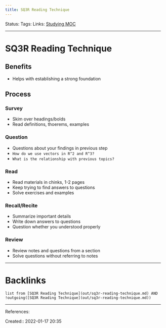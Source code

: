 ```yaml
---
title: SQ3R Reading Technique
---
```

Status: 
Tags: 
Links: [Studying MOC](out/studying-moc.md)
___
# SQ3R Reading Technique
## Benefits
- Helps with establishing a strong foundation
## Process
### Survey
- Skim over headings/bolds
- Read definitions, thoerems, examples
### Question
- Questions about your findings in previous step
- `How do we use vectors in R^2 and R^3?`
- `What is the relationship with previous topics?`
### Read
- Read materials in chinks, 1-2 pages
- Keep trying to find answers to questions
- Solve exercises and examples
### Recall/Recite
- Summarize important details
- Write down answers to questions
- Question whether you understood properly
### Review
- Review notes and questions from a section
- Solve questions without referring to notes
___
# Backlinks
```dataview
list from [SQ3R Reading Technique](out/sq3r-reading-technique.md) AND !outgoing([SQ3R Reading Technique](out/sq3r-reading-technique.md))
```
___
References:

Created:: 2022-01-17 20:35
